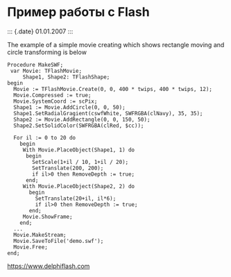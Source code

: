 Пример работы с Flash
=====================

::: {.date}
01.01.2007
:::

The example of a simple movie creating which shows rectangle moving and
circle transforming is below

    Procedure MakeSWF;
     var Movie: TFlashMovie;
         Shape1, Shape2: TFlashShape;
    begin
      Movie := TFlashMovie.Create(0, 0, 400 * twips, 400 * twips, 12);
      Movie.Compressed := true;
      Movie.SystemCoord := scPix;
      Shape1 := Movie.AddCircle(0, 0, 50);
      Shape1.SetRadialGragient(cswfWhite, SWFRGBA(clNavy), 35, 35);
      Shape2 := Movie.AddRectangle(0, 0, 150, 50);
      Shape2.SetSolidColor(SWFRGBA(clRed, $cc));
     
      For il := 0 to 20 do
        begin
         With Movie.PlaceObject(Shape1, 1) do
          begin
            SetScale(1+il / 10, 1+il / 20);
            SetTranslate(200, 200);
            if il>0 then RemoveDepth := true;
          end;
         With Movie.PlaceObject(Shape2, 2) do
           begin
             SetTranslate(20+il, il*6);
             if il>0 then RemoveDepth := true;
           end;
         Movie.ShowFrame;
        end;
      ...      
      Movie.MakeStream;
      Movie.SaveToFile('demo.swf');
      Movie.Free;
    end;
     

https://www.delphiflash.com
